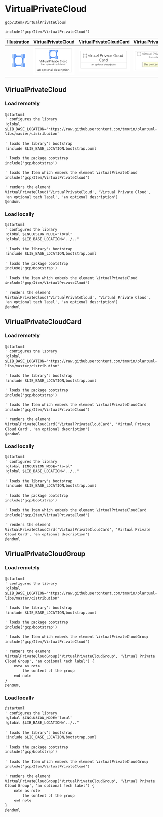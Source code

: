 # VirtualPrivateCloud


```text
gcp/Item/VirtualPrivateCloud
```

```text
include('gcp/Item/VirtualPrivateCloud')
```



| Illustration | VirtualPrivateCloud | VirtualPrivateCloudCard | VirtualPrivateCloudGroup |
| :---: | :---: | :---: | :---: |
| ![illustration for Illustration](../../gcp/Item/VirtualPrivateCloud.png) | ![illustration for VirtualPrivateCloud](../../gcp/Item/VirtualPrivateCloud.Local.png) | ![illustration for VirtualPrivateCloudCard](../../gcp/Item/VirtualPrivateCloudCard.Local.png) | ![illustration for VirtualPrivateCloudGroup](../../gcp/Item/VirtualPrivateCloudGroup.Local.png) |




## VirtualPrivateCloud

### Load remotely
```plantuml
@startuml
' configures the library
!global $LIB_BASE_LOCATION="https://raw.githubusercontent.com/tmorin/plantuml-libs/master/distribution"

' loads the library's bootstrap
!include $LIB_BASE_LOCATION/bootstrap.puml

' loads the package bootstrap
include('gcp/bootstrap')

' loads the Item which embeds the element VirtualPrivateCloud
include('gcp/Item/VirtualPrivateCloud')

' renders the element
VirtualPrivateCloud('VirtualPrivateCloud', 'Virtual Private Cloud', 'an optional tech label', 'an optional description')
@enduml
```

### Load locally
```plantuml
@startuml
' configures the library
!global $INCLUSION_MODE="local"
!global $LIB_BASE_LOCATION="../.."

' loads the library's bootstrap
!include $LIB_BASE_LOCATION/bootstrap.puml

' loads the package bootstrap
include('gcp/bootstrap')

' loads the Item which embeds the element VirtualPrivateCloud
include('gcp/Item/VirtualPrivateCloud')

' renders the element
VirtualPrivateCloud('VirtualPrivateCloud', 'Virtual Private Cloud', 'an optional tech label', 'an optional description')
@enduml
```

## VirtualPrivateCloudCard

### Load remotely
```plantuml
@startuml
' configures the library
!global $LIB_BASE_LOCATION="https://raw.githubusercontent.com/tmorin/plantuml-libs/master/distribution"

' loads the library's bootstrap
!include $LIB_BASE_LOCATION/bootstrap.puml

' loads the package bootstrap
include('gcp/bootstrap')

' loads the Item which embeds the element VirtualPrivateCloudCard
include('gcp/Item/VirtualPrivateCloud')

' renders the element
VirtualPrivateCloudCard('VirtualPrivateCloudCard', 'Virtual Private Cloud Card', 'an optional description')
@enduml
```

### Load locally
```plantuml
@startuml
' configures the library
!global $INCLUSION_MODE="local"
!global $LIB_BASE_LOCATION="../.."

' loads the library's bootstrap
!include $LIB_BASE_LOCATION/bootstrap.puml

' loads the package bootstrap
include('gcp/bootstrap')

' loads the Item which embeds the element VirtualPrivateCloudCard
include('gcp/Item/VirtualPrivateCloud')

' renders the element
VirtualPrivateCloudCard('VirtualPrivateCloudCard', 'Virtual Private Cloud Card', 'an optional description')
@enduml
```

## VirtualPrivateCloudGroup

### Load remotely
```plantuml
@startuml
' configures the library
!global $LIB_BASE_LOCATION="https://raw.githubusercontent.com/tmorin/plantuml-libs/master/distribution"

' loads the library's bootstrap
!include $LIB_BASE_LOCATION/bootstrap.puml

' loads the package bootstrap
include('gcp/bootstrap')

' loads the Item which embeds the element VirtualPrivateCloudGroup
include('gcp/Item/VirtualPrivateCloud')

' renders the element
VirtualPrivateCloudGroup('VirtualPrivateCloudGroup', 'Virtual Private Cloud Group', 'an optional tech label') {
    note as note
        the content of the group
    end note
}
@enduml
```

### Load locally
```plantuml
@startuml
' configures the library
!global $INCLUSION_MODE="local"
!global $LIB_BASE_LOCATION="../.."

' loads the library's bootstrap
!include $LIB_BASE_LOCATION/bootstrap.puml

' loads the package bootstrap
include('gcp/bootstrap')

' loads the Item which embeds the element VirtualPrivateCloudGroup
include('gcp/Item/VirtualPrivateCloud')

' renders the element
VirtualPrivateCloudGroup('VirtualPrivateCloudGroup', 'Virtual Private Cloud Group', 'an optional tech label') {
    note as note
        the content of the group
    end note
}
@enduml
```

